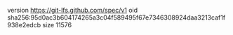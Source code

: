 version https://git-lfs.github.com/spec/v1
oid sha256:95d0ac3b604174265a3c04f589495f67e7346308924daa3213caf1f938e2edcb
size 11576
